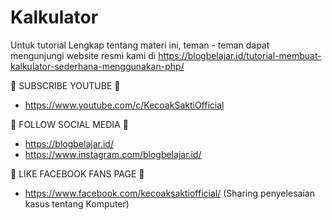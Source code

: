 # Kalkulator

Untuk tutorial Lengkap tentang materi ini, teman - teman dapat mengunjungi website resmi kami di https://blogbelajar.id/tutorial-membuat-kalkulator-sederhana-menggunakan-php/

📢 SUBSCRIBE YOUTUBE 📢
- https://www.youtube.com/c/KecoakSaktiOfficial


📢 FOLLOW SOCIAL MEDIA 📢
- https://blogbelajar.id/
- https://www.instagram.com/blogbelajar.id/


📢 LIKE FACEBOOK FANS PAGE 📢
- https://www.facebook.com/kecoaksaktiofficial/ (Sharing penyelesaian kasus tentang Komputer)

